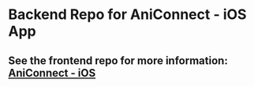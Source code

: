 # Backend Repo for AniConnect - iOS App

## See the frontend repo for more information: [AniConnect - iOS](https://github.com/Faysal-star/aniConnect_iOS)


